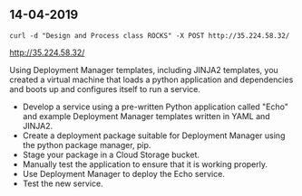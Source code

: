 ## 14-04-2019
~~~
curl -d "Design and Process class ROCKS" -X POST http://35.224.58.32/
~~~

http://35.224.58.32/

Using Deployment Manager templates, including JINJA2 templates, you created a virtual machine that loads a python application and dependencies and boots up and configures itself to run a service.

- Develop a service using a pre-written Python application called "Echo" and example Deployment Manager templates written in YAML and JINJA2.
- Create a deployment package suitable for Deployment Manager using the python package manager, pip.
- Stage your package in a Cloud Storage bucket.
- Manually test the application to ensure that it is working properly.
- Use Deployment Manager to deploy the Echo service.
- Test the new service.